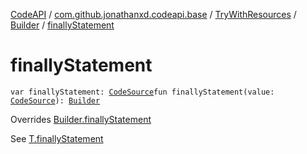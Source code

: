 [CodeAPI](../../../index.md) / [com.github.jonathanxd.codeapi.base](../../index.md) / [TryWithResources](../index.md) / [Builder](index.md) / [finallyStatement](.)

# finallyStatement

`var finallyStatement: `[`CodeSource`](../../../com.github.jonathanxd.codeapi/-code-source/index.md)`fun finallyStatement(value: `[`CodeSource`](../../../com.github.jonathanxd.codeapi/-code-source/index.md)`): `[`Builder`](index.md)

Overrides [Builder.finallyStatement](../../-try-statement-base/-builder/finally-statement.md)

See [T.finallyStatement](#)

